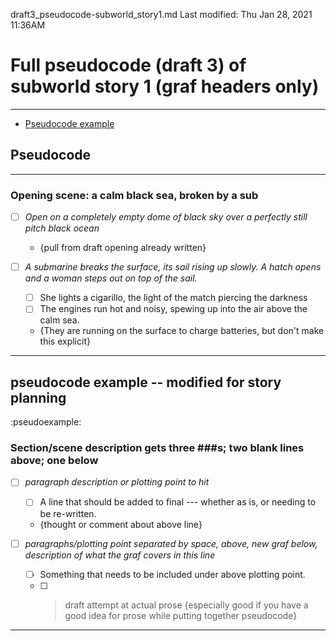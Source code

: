 draft3_pseudocode-subworld_story1.md
Last modified: Thu Jan 28, 2021  11:36AM


# Full pseudocode (draft 3) of subworld story 1 (graf headers only)
--------------------------------------------------------------------------------
* [Pseudocode example](#pseudoexample)


## Pseudocode
--------------------------------------------------------------------------------


### Opening scene: a calm black sea, broken by a sub

* [ ] _Open on a completely empty dome of black sky over a perfectly still pitch black ocean_
	* {pull from draft opening already written}


* [ ] _A submarine breaks the surface, its sail rising up slowly. A hatch opens and a woman steps out on top of the sail._
	* [ ] She lights a cigarillo, the light of the match piercing the darkness
	* [ ] The engines run hot and noisy, spewing up into the air above the calm sea.
	* {They are running on the surface to charge batteries, but don't make this explicit}


--------------------------------------------------------------------------------
## pseudocode example -- modified for story planning
:pseudoexample:


### Section/scene description gets three ###s; two blank lines above; one below

* [ ] _paragraph description or plotting point to hit_
	* [ ] A line that should be added to final --- whether as is, or needing to be re-written.
	* {thought or comment about above line}

* [ ] _paragraphs/plotting point separated by space, above, new graf below, description of what the graf covers in this line_
	* [ ] Something that needs to be included under above plotting point.
	* [ ] > draft attempt at actual prose {especially good if you have a good idea for prose while putting together pseudocode}
--------------------------------------------------------------------------------






